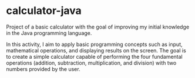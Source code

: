 # calculator-java
Project of a basic calculator with the goal of improving my initial knowledge in the Java programming language.

In this activity, I aim to apply basic programming concepts such as input, mathematical operations, and displaying results on the screen. The goal is to create a simple calculator capable of performing the four fundamental operations (addition, subtraction, multiplication, and division) with two numbers provided by the user.
